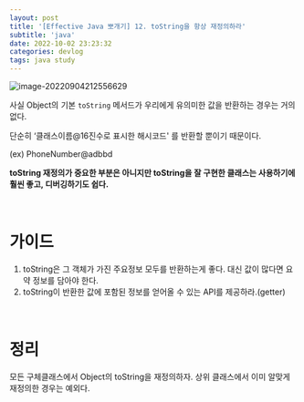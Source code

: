 ```yaml
---
layout: post
title: '[Effective Java 뽀개기] 12. toString을 항상 재정의하라'
subtitle: 'java'
date: 2022-10-02 23:23:32
categories: devlog
tags: java study
---
```


![image-20220904212556629](https://tva1.sinaimg.cn/large/e6c9d24egy1h5uufg0s7hj21do0ks0w4.jpg)

사실 Object의 기본 `toString` 메서드가 우리에게 유의미한 값을 반환하는 경우는 거의 없다.

단순히 ‘클래스이름@16진수로 표시한 해시코드' 를 반환할 뿐이기 때문이다.

(ex) PhoneNumber@adbbd

**toString 재정의가 중요한 부분은 아니지만 toString을 잘 구현한 클래스는 사용하기에 훨씬 좋고, 디버깅하기도 쉽다.**

<br/>

# 가이드

1. toString은 그 객체가 가진 주요정보 모두를 반환하는게 좋다. 대신 값이 많다면 요약 정보를 담아야 한다.
2. toString이 반환한 값에 포함된 정보를 얻어올 수 있는 API를 제공하라.(getter)

<br/>

# 정리

모든 구체클래스에서 Object의 toString을 재정의하자. 상위 클래스에서 이미 알맞게 재정의한 경우는 예외다.
